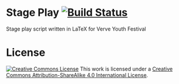 # Stage Play [![Build Status](https://travis-ci.org/harshjv/stage-play.svg)](https://travis-ci.org/harshjv/stage-play)

Stage play script written in LaTeX for Verve Youth Festival


# License

[![Creative Commons License](https://i.creativecommons.org/l/by-sa/4.0/88x31.png)](http://creativecommons.org/licenses/by-sa/4.0/)
This work is licensed under a [Creative Commons Attribution-ShareAlike 4.0 International License](http://creativecommons.org/licenses/by-sa/4.0/).